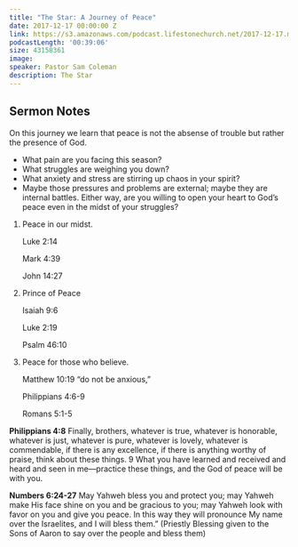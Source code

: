 ```yaml
---
title: "The Star: A Journey of Peace"
date: 2017-12-17 00:00:00 Z
link: https://s3.amazonaws.com/podcast.lifestonechurch.net/2017-12-17.mp3
podcastLength: '00:39:06'
size: 43158361
image:
speaker: Pastor Sam Coleman
description: The Star
---
```


## Sermon Notes

On this journey we learn that peace is not the absense of trouble but rather the presence of God.

- What pain are you facing this season?
- What struggles are weighing you down?
- What anxiety and stress are stirring up chaos in your spirit?
- Maybe those pressures and problems are external; maybe they are internal battles. Either way, are you willing to open your heart to God’s peace even in the midst of your struggles?

1. Peace in our midst.

    Luke 2:14

    Mark 4:39

    John 14:27

2. Prince of Peace

    Isaiah 9:6

    Luke 2:19

    Psalm 46:10

3. Peace for those who  believe.

    Matthew 10:19 “do not be anxious,”

    Philippians 4:6-9

    Romans 5:1-5

**Philippians 4:8** Finally, brothers, whatever is true, whatever is honorable, whatever is just, whatever is pure, whatever is lovely, whatever is commendable, if there is any excellence, if there is anything worthy of praise, think about these things. 9 What you have learned and received and heard and seen in me—practice these things, and the God of peace will be with you.

**Numbers 6:24-27** May Yahweh bless you and protect you; may Yahweh make His face shine on you and be gracious to you; may Yahweh look with favor on you and give you peace. In this way they will pronounce My name over the Israelites, and I will bless them.” (Priestly Blessing given to the Sons of Aaron to say over the people and bless them)
